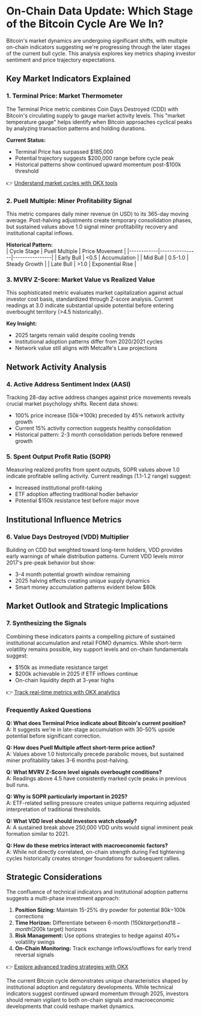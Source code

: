 # On-Chain Data Update: Which Stage of the Bitcoin Cycle Are We In?

Bitcoin's market dynamics are undergoing significant shifts, with multiple on-chain indicators suggesting we're progressing through the later stages of the current bull cycle. This analysis explores key metrics shaping investor sentiment and price trajectory expectations.

## Key Market Indicators Explained

### 1. Terminal Price: Market Thermometer
The Terminal Price metric combines Coin Days Destroyed (CDD) with Bitcoin's circulating supply to gauge market activity levels. This "market temperature gauge" helps identify when Bitcoin approaches cyclical peaks by analyzing transaction patterns and holding durations.

**Current Status:**  
- Terminal Price has surpassed $185,000  
- Potential trajectory suggests $200,000 range before cycle peak  
- Historical patterns show continued upward momentum post-$100k threshold

👉 [Understand market cycles with OKX tools](https://bit.ly/okx-bonus)

### 2. Puell Multiple: Miner Profitability Signal
This metric compares daily miner revenue (in USD) to its 365-day moving average. Post-halving adjustments create temporary consolidation phases, but sustained values above 1.0 signal miner profitability recovery and institutional capital inflows.

**Historical Pattern:**  
| Cycle Stage | Puell Multiple | Price Movement |
|------------|----------------|----------------|
| Early Bull  | <0.5           | Accumulation   |
| Mid Bull    | 0.5-1.0        | Steady Growth  |
| Late Bull   | >1.0           | Exponential Rise |

### 3. MVRV Z-Score: Market Value vs Realized Value
This sophisticated metric evaluates market capitalization against actual investor cost basis, standardized through Z-score analysis. Current readings at 3.0 indicate substantial upside potential before entering overbought territory (>4.5 historically).

**Key Insight:**  
- 2025 targets remain valid despite cooling trends  
- Institutional adoption patterns differ from 2020/2021 cycles  
- Network value still aligns with Metcalfe's Law projections

## Network Activity Analysis

### 4. Active Address Sentiment Index (AASI)
Tracking 28-day active address changes against price movements reveals crucial market psychology shifts. Recent data shows:

- 100% price increase ($50k→$100k) preceded by 45% network activity growth  
- Current 15% activity correction suggests healthy consolidation  
- Historical pattern: 2-3 month consolidation periods before renewed growth

### 5. Spent Output Profit Ratio (SOPR)
Measuring realized profits from spent outputs, SOPR values above 1.0 indicate profitable selling activity. Current readings (1.1-1.2 range) suggest:

- Increased institutional profit-taking  
- ETF adoption affecting traditional hodler behavior  
- Potential $150k resistance test before major move

## Institutional Influence Metrics

### 6. Value Days Destroyed (VDD) Multiplier
Building on CDD but weighted toward long-term holders, VDD provides early warnings of whale distribution patterns. Current VDD levels mirror 2017's pre-peak behavior but show:

- 3-4 month potential growth window remaining  
- 2025 halving effects creating unique supply dynamics  
- Smart money accumulation patterns evident below $80k

## Market Outlook and Strategic Implications

### 7. Synthesizing the Signals
Combining these indicators paints a compelling picture of sustained institutional accumulation and retail FOMO dynamics. While short-term volatility remains possible, key support levels and on-chain fundamentals suggest:

- $150k as immediate resistance target  
- $200k achievable in 2025 if ETF inflows continue  
- On-chain liquidity depth at 3-year highs

👉 [Track real-time metrics with OKX analytics](https://bit.ly/okx-bonus)

### Frequently Asked Questions

**Q: What does Terminal Price indicate about Bitcoin's current position?**  
A: It suggests we're in late-stage accumulation with 30-50% upside potential before significant correction.

**Q: How does Puell Multiple affect short-term price action?**  
A: Values above 1.0 historically precede parabolic moves, but sustained miner profitability takes 3-6 months post-halving.

**Q: What MVRV Z-Score level signals overbought conditions?**  
A: Readings above 4.5 have consistently marked cycle peaks in previous bull runs.

**Q: Why is SOPR particularly important in 2025?**  
A: ETF-related selling pressure creates unique patterns requiring adjusted interpretation of traditional thresholds.

**Q: What VDD level should investors watch closely?**  
A: A sustained break above 250,000 VDD units would signal imminent peak formation similar to 2021.

**Q: How do these metrics interact with macroeconomic factors?**  
A: While not directly correlated, on-chain strength during Fed tightening cycles historically creates stronger foundations for subsequent rallies.

## Strategic Considerations

The confluence of technical indicators and institutional adoption patterns suggests a multi-phase investment approach:

1. **Position Sizing:** Maintain 15-25% dry powder for potential $80k-$100k corrections  
2. **Time Horizon:** Differentiate between 6-month ($150k target) and 18-month ($200k target) horizons  
3. **Risk Management:** Use options strategies to hedge against 40%+ volatility swings  
4. **On-Chain Monitoring:** Track exchange inflows/outflows for early trend reversal signals

👉 [Explore advanced trading strategies with OKX](https://bit.ly/okx-bonus)

The current Bitcoin cycle demonstrates unique characteristics shaped by institutional adoption and regulatory developments. While technical indicators suggest continued upward momentum through 2025, investors should remain vigilant to both on-chain signals and macroeconomic developments that could reshape market dynamics.